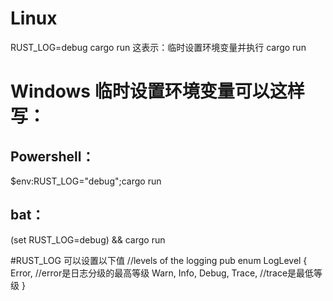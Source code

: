 # Linux 
RUST_LOG=debug cargo run 
这表示：临时设置环境变量并执行 cargo run

# Windows 临时设置环境变量可以这样写：
## Powershell：
$env:RUST_LOG="debug";cargo run
## bat：
(set RUST_LOG=debug) && cargo run

#RUST_LOG 可以设置以下值
//levels of the logging
pub enum LogLevel {
    Error,         //error是日志分级的最高等级
    Warn,
    Info,
    Debug,
    Trace,         //trace是最低等级
}
